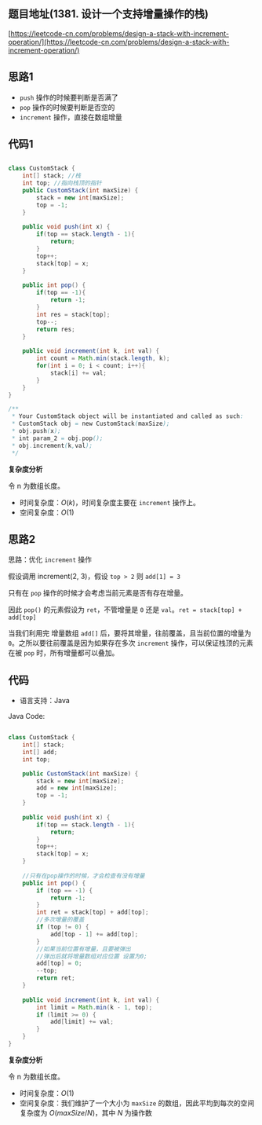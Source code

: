 ## 题目地址(1381. 设计一个支持增量操作的栈)

[https://leetcode-cn.com/problems/design-a-stack-with-increment-operation/](https://leetcode-cn.com/problems/design-a-stack-with-increment-operation/)

## 思路1

- `push` 操作的时候要判断是否满了
- `pop` 操作的时候要判断是否空的
- `increment` 操作，直接在数组增量

## 代码1

## 

```java
class CustomStack {
    int[] stack; //栈
    int top; //指向栈顶的指针
    public CustomStack(int maxSize) {
        stack = new int[maxSize];
        top = -1;
    }
    
    public void push(int x) {
        if(top == stack.length - 1){
            return;
        }
        top++;
        stack[top] = x;
    }
    
    public int pop() {
        if(top == -1){
            return -1;
        }
        int res = stack[top];
        top--;
        return res;
    }
    
    public void increment(int k, int val) {
        int count = Math.min(stack.length, k);
        for(int i = 0; i < count; i++){
            stack[i] += val;
        }
    }
}

/**
 * Your CustomStack object will be instantiated and called as such:
 * CustomStack obj = new CustomStack(maxSize);
 * obj.push(x);
 * int param_2 = obj.pop();
 * obj.increment(k,val);
 */
```

**复杂度分析**

令 n 为数组长度。

- 时间复杂度：$O(k)$，时间复杂度主要在 `increment` 操作上。
- 空间复杂度：$O(1)$



## 思路2

思路：优化 `increment` 操作

假设调用 increment(2, 3)，假设 `top > 2` 则 `add[1] = 3` 

只有在 `pop` 操作的时候才会考虑当前元素是否有存在增量。

因此 `pop()` 的元素假设为 `ret`，不管增量是 `0` 还是 `val`。`ret = stack[top] + add[top]`

当我们利用完 增量数组 `add[]` 后，要将其增量，往前覆盖，且当前位置的增量为 `0`。之所以要往前覆盖是因为如果存在多次 `increment` 操作，可以保证栈顶的元素在被 `pop` 时，所有增量都可以叠加。

## 代码

- 语言支持：Java

Java Code:

```java

class CustomStack {
    int[] stack;
    int[] add;
    int top;

    public CustomStack(int maxSize) {
        stack = new int[maxSize];
        add = new int[maxSize];
        top = -1;
    }
    
    public void push(int x) {
        if(top == stack.length - 1){
            return;
        }
        top++;
        stack[top] = x;
    }
    
    //只有在pop操作的时候，才会检查有没有增量
    public int pop() {
        if (top == -1) {
            return -1;
        }
        int ret = stack[top] + add[top];
        //多次增量的覆盖
        if (top != 0) {
            add[top - 1] += add[top];
        }
        //如果当前位置有增量，且要被弹出
        //弹出后就将增量数组对应位置 设置为0;
        add[top] = 0;
        --top;
        return ret;
    }
    
    public void increment(int k, int val) {
        int limit = Math.min(k - 1, top);
        if (limit >= 0) {
            add[limit] += val;
        }
    }
}


```


**复杂度分析**

令 n 为数组长度。

- 时间复杂度：$O(1)$
- 空间复杂度：我们维护了一个大小为 `maxSize` 的数组，因此平均到每次的空间复杂度为 $O(maxSize/N)$，其中 $N$ 为操作数